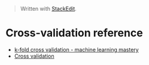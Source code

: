 


> Written with [StackEdit](https://stackedit.io/).

# Cross-validation reference

- [k-fold cross validation - machine learning mastery](https://machinelearningmastery.com/k-fold-cross-validation/)
- [Cross validation](https://towardsdatascience.com/cross-validation-70289113a072)
<!--stackedit_data:
eyJoaXN0b3J5IjpbMTQ4MzU4MTEyNV19
-->